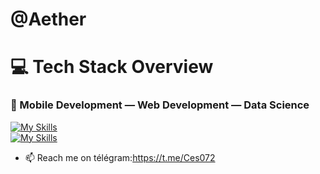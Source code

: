 # **@Aether**
# 💻 Tech Stack Overview

### 🧩 Mobile Development — Web Development — Data Science

[![My Skills](https://skillicons.dev/icons?i=arch,js,php,python,java,dart,mysql&theme=dark)](https://skillicons.dev)  
[![My Skills](https://skillicons.dev/icons?i=vscode,angular,laravel,django,spring,flutter,tailwindcss&theme=dark)](https://skillicons.dev)

- 📫 Reach me on télégram:https://t.me/Ces072 
<!---
Cesash01/Cesash01 is a ✨ special ✨ repository because its `README.md` (this file) appears on your GitHub profile.
You can click the Preview link to take a look at your changes.
--->

